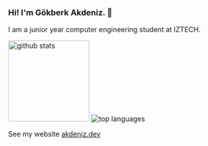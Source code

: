 ### Hi! I'm Gökberk Akdeniz. 👋

I am a junior year computer engineering student at IZTECH.

<p>
  <img src="https://github-readme-stats.vercel.app/api?username=gokberkakdeniz&show_icons=true&theme=ayu-mirage&count_private=true&include_all_commits=true&hide=contribs&custom_title=GitHub%20Stats" alt="github stats" height="165" />
  <img src="https://github-readme-stats.vercel.app/api/top-langs/?username=gokberkakdeniz&layout=compact&show_icons=true&theme=ayu-mirage&count_private=true" alt="top languages" />
</p>

See my website [akdeniz.dev](https://akdeniz.dev/)

<!--
**gokberkakdeniz/gokberkakdeniz** is a ✨ _special_ ✨ repository because its `README.md` (this file) appears on your GitHub profile.
Here are some ideas to get you started:
- 🔭 I’m currently working on ...
- 🌱 I’m currently learning ...
- 👯 I’m looking to collaborate on ...
- 🤔 I’m looking for help with ...
- 💬 Ask me about ...
- 📫 How to reach me: ...
- 😄 Pronouns: ...
- ⚡ Fun fact: ...
-->
